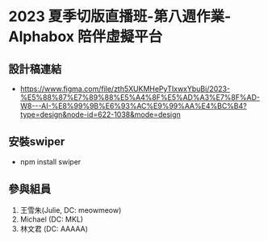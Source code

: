 # 2023 夏季切版直播班-第八週作業-Alphabox 陪伴虛擬平台

## 設計稿連結

- https://www.figma.com/file/zth5XUKMHePyTIxwxYbuBi/2023-%E5%88%87%E7%89%88%E5%A4%8F%E5%AD%A3%E7%8F%AD-W8---AI-%E8%99%9B%E6%93%AC%E9%99%AA%E4%BC%B4?type=design&node-id=622-1038&mode=design

## 安裝swiper
* npm install swiper

## 參與組員

1. 王雪朱(Julie, DC: meowmeow)
2. Michael (DC: MKL)
3. 林文君 (DC: AAAAA)
